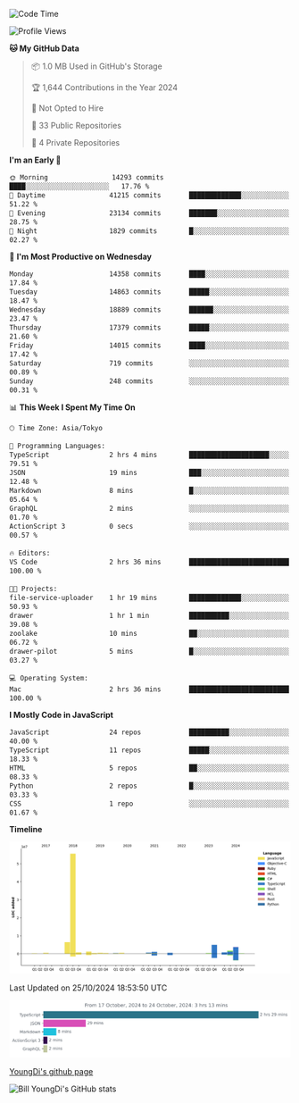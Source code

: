 <!--START_SECTION:waka-->
![Code Time](http://img.shields.io/badge/Code%20Time-993%20hrs%2049%20mins-blue)

![Profile Views](http://img.shields.io/badge/Profile%20Views-0-blue)

**🐱 My GitHub Data** 

> 📦 1.0 MB Used in GitHub's Storage 
 > 
> 🏆 1,644 Contributions in the Year 2024
 > 
> 🚫 Not Opted to Hire
 > 
> 📜 33 Public Repositories 
 > 
> 🔑 4 Private Repositories 
 > 
**I'm an Early 🐤** 

```text
🌞 Morning                14293 commits       ████░░░░░░░░░░░░░░░░░░░░░   17.76 % 
🌆 Daytime                41215 commits       █████████████░░░░░░░░░░░░   51.22 % 
🌃 Evening                23134 commits       ███████░░░░░░░░░░░░░░░░░░   28.75 % 
🌙 Night                  1829 commits        █░░░░░░░░░░░░░░░░░░░░░░░░   02.27 % 
```
📅 **I'm Most Productive on Wednesday** 

```text
Monday                   14358 commits       ████░░░░░░░░░░░░░░░░░░░░░   17.84 % 
Tuesday                  14863 commits       █████░░░░░░░░░░░░░░░░░░░░   18.47 % 
Wednesday                18889 commits       ██████░░░░░░░░░░░░░░░░░░░   23.47 % 
Thursday                 17379 commits       █████░░░░░░░░░░░░░░░░░░░░   21.60 % 
Friday                   14015 commits       ████░░░░░░░░░░░░░░░░░░░░░   17.42 % 
Saturday                 719 commits         ░░░░░░░░░░░░░░░░░░░░░░░░░   00.89 % 
Sunday                   248 commits         ░░░░░░░░░░░░░░░░░░░░░░░░░   00.31 % 
```


📊 **This Week I Spent My Time On** 

```text
🕑︎ Time Zone: Asia/Tokyo

💬 Programming Languages: 
TypeScript               2 hrs 4 mins        ████████████████████░░░░░   79.51 % 
JSON                     19 mins             ███░░░░░░░░░░░░░░░░░░░░░░   12.48 % 
Markdown                 8 mins              █░░░░░░░░░░░░░░░░░░░░░░░░   05.64 % 
GraphQL                  2 mins              ░░░░░░░░░░░░░░░░░░░░░░░░░   01.70 % 
ActionScript 3           0 secs              ░░░░░░░░░░░░░░░░░░░░░░░░░   00.57 % 

🔥 Editors: 
VS Code                  2 hrs 36 mins       █████████████████████████   100.00 % 

🐱‍💻 Projects: 
file-service-uploader    1 hr 19 mins        █████████████░░░░░░░░░░░░   50.93 % 
drawer                   1 hr 1 min          ██████████░░░░░░░░░░░░░░░   39.08 % 
zoolake                  10 mins             ██░░░░░░░░░░░░░░░░░░░░░░░   06.72 % 
drawer-pilot             5 mins              █░░░░░░░░░░░░░░░░░░░░░░░░   03.27 % 

💻 Operating System: 
Mac                      2 hrs 36 mins       █████████████████████████   100.00 % 
```

**I Mostly Code in JavaScript** 

```text
JavaScript               24 repos            ██████████░░░░░░░░░░░░░░░   40.00 % 
TypeScript               11 repos            █████░░░░░░░░░░░░░░░░░░░░   18.33 % 
HTML                     5 repos             ██░░░░░░░░░░░░░░░░░░░░░░░   08.33 % 
Python                   2 repos             █░░░░░░░░░░░░░░░░░░░░░░░░   03.33 % 
CSS                      1 repo              ░░░░░░░░░░░░░░░░░░░░░░░░░   01.67 % 
```



**Timeline**

![Lines of Code chart](https://raw.githubusercontent.com/Youngdi/Youngdi/master/assets/bar_graph.png)


 Last Updated on 25/10/2024 18:53:50 UTC
<!--END_SECTION:waka-->

![wakatime](./images/stat.svg)

[YoungDi's github page](https://youngdi.github.io)

![Bill YoungDi's GitHub stats](https://github-readme-stats.vercel.app/api?username=youngdi&count_private=true&show_icons=true)
